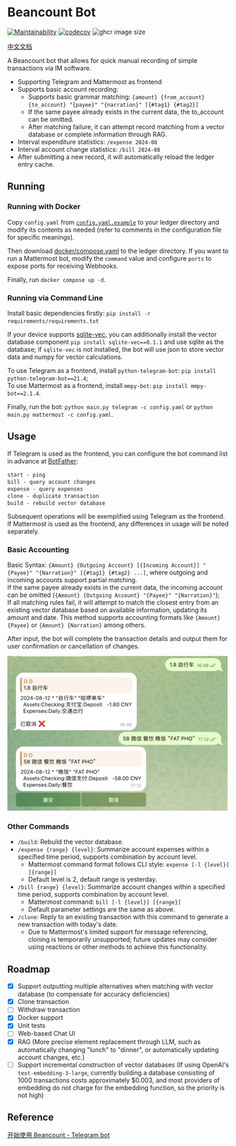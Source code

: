 # Beancount Bot
[![Maintainability](https://api.codeclimate.com/v1/badges/1d9a175911e39f5b576f/maintainability)](https://codeclimate.com/github/StdioA/beancount-bot/maintainability)
[![codecov](https://codecov.io/github/StdioA/beancount-bot/graph/badge.svg?token=PPEO1607AJ)](https://codecov.io/github/StdioA/beancount-bot)
![ghcr image size](https://ghcr-badge.egpl.dev/stdioa/beancount-bot/size?color=%2344cc11&tag=latest&label=image+size&trim=)

[中文文档](README_zh.md)

A Beancount bot that allows for quick manual recording of simple transactions via IM software.

* Supporting Telegram and Mattermost as frontend
* Supports basic account recording:
    * Supports basic grammar matching: `{amount} {from_account} {to_account} "{payee}" "{narration}" [{#tag1} {#tag2}]`
    * If the same payee already exists in the current data, the to_account can be omitted.
    * After matching failure, it can attempt record matching from a vector database or complete information through RAG.
* Interval expenditure statistics: `/expense 2024-08`
* Interval account change statistics: `/bill 2024-08`
* After submitting a new record, it will automatically reload the ledger entry cache.

## Running
### Running with Docker
Copy `config.yaml` from [`config.yaml.example`](config.yaml.example) to your ledger directory and modify its contents as needed (refer to comments in the configuration file for specific meanings).

Then download [docker/compose.yaml](docker/compose.yaml) to the ledger directory. If you want to run a Mattermost bot, modify the `command` value and configure `ports` to expose ports for receiving Webhooks.

Finally, run `docker compose up -d`.

### Running via Command Line
Install basic dependencies firstly: `pip install -r requirements/requirements.txt`

If your device supports [sqlite-vec](https://github.com/asg017/sqlite-vec), you can additionally install the vector database component `pip install sqlite-vec==0.1.1` and use sqlite as the database; if `sqlite-vec` is not installed, the bot will use json to store vector data and numpy for vector calculations.

To use Telegram as a frontend, install `python-telegram-bot`: `pip install python-telegram-bot==21.4`;  
To use Mattermost as a frontend, install `mmpy-bot`: `pip install mmpy-bot==2.1.4`.

Finally, run the bot: `python main.py telegram -c config.yaml` or `python main.py mattermost -c config.yaml`.

## Usage
If Telegram is used as the frontend, you can configure the bot command list in advance at [BotFather](https://telegram.me/BotFather):

```
start - ping
bill - query account changes
expense - query expenses
clone - duplicate transaction
build - rebuild vector database
```

Subsequent operations will be exemplified using Telegram as the frontend. If Mattermost is used as the frontend, any differences in usage will be noted separately.

### Basic Accounting
Basic Syntax: `{Amount} {Outgoing Account} [{Incoming Account}] "{Payee}" "{Narration}" [{#tag1} {#tag2} ...]`, where outgoing and incoming accounts support partial matching.  
If the same payee already exists in the current data, the incoming account can be omitted (`{Amount} {Outgoing Account} "{Payee}" "{Narration}"`);  
If all matching rules fail, it will attempt to match the closest entry from an existing vector database based on available information, updating its amount and date. This method supports accounting formats like `{Amount} {Payee}` or `{Amount} {Narration}` among others.

After input, the bot will complete the transaction details and output them for user confirmation or cancellation of changes.

<img src="example/basic_record.png" alt="basic example of accounting" width="500" height="350">

### Other Commands
* `/build`: Rebuild the vector database.
* `/expense {range} {level}`: Summarize account expenses within a specified time period, supports combination by account level.
    * Mattermost command format follows CLI style: `expense [-l {level}] [{range}]`
    * Default level is 2, default range is yesterday.
* `/bill {range} {level}`: Summarize account changes within a specified time period, supports combination by account level.
    * Mattermost command: `bill [-l {level}] [{range}]`
    * Default parameter settings are the same as above.
* `/clone`: Reply to an existing transaction with this command to generate a new transaction with today's date.
    * Due to Mattermost's limited support for message referencing, cloning is temporarily unsupported; future updates may consider using reactions or other methods to achieve this functionality.

## Roadmap
- [x] Support outputting multiple alternatives when matching with vector database (to compensate for accuracy deficiencies)
- [x] Clone transaction
- [ ] Withdraw transaction
- [x] Docker support
- [x] Unit tests
- [ ] Web-based Chat UI
- [x] RAG (More precise element replacement through LLM, such as automatically changing "lunch" to "dinner", or automatically updating account changes, etc.)
- [ ] Support incremental construction of vector databases (If using OpenAI's `text-embedding-3-large`, currently building a database consisting of 1000 transactions costs approximately $0.003, and most providers of embedding do not charge for the embedding function, so the priority is not high)

## Reference
[开始使用 Beancount - Telegram bot](https://blog.stdioa.com/2020/09/using-beancount/#telegram-bot)
